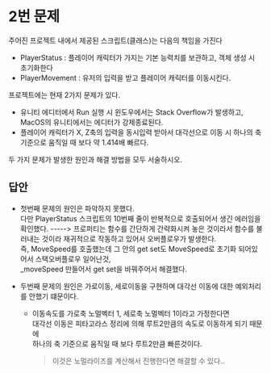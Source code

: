 # 2번 문제

주어진 프로젝트 내에서 제공된 스크립트(클래스)는 다음의 책임을 가진다
- PlayerStatus : 플레이어 캐릭터가 가지는 기본 능력치를 보관하고, 객체 생성 시 초기화한다
- PlayerMovement : 유저의 입력을 받고 플레이어 캐릭터를 이동시킨다.

프로젝트에는 현재 2가지 문제가 있다.
- 유니티 에디터에서 Run 실행 시 윈도우에서는 Stack Overflow가 발생하고, MacOS의 유니티에서는 에디터가 강제종료된다.
- 플레이어 캐릭터가 X, Z축의 입력을 동시입력 받아서 대각선으로 이동 시 하나의 축 기준으로 움직일 때 보다 약 1.414배 빠르다.

두 가지 문제가 발생한 원인과 해결 방법을 모두 서술하시오.

## 답안

- 첫번째 문제의 원인은 파악하지 못했다.   
    다만 PlayerStatus 스크립트의 10번째 줄이 반복적으로 호출되어서 생긴 에러임을 확인했다.
    -----> 프로퍼티는 함수를 간단하게 간략화시켜 놓은 것이라서 함수를 불러내는 것이라 재귀적으로 작동하고 있어서 오버플로우가 발생한다.        
    즉, MoveSpeed를 호출했는데 그 안의 get set도 MoveSpeed로 초기화 되어있어서 스택오버플로우 일어난것,     
    _moveSpeed 만들어서 get set을 바꿔주어서 해결했다.

- 두번째 문제의 원인은 가로이동, 세로이동을 구현하며 대각선 이동에 대한 예외처리를 안했기 떄문이다.     
  - 이동속도를 가로축 노멀벡터 1, 세로축 노멀벡터 1이라고 가정한다면     
    대각선 이동은 피타고라스 정리에 의해 루트2만큼의 속도로 이동하게 되기 때문에    
    하나의 축 기준으로 움직일 때 보다 루트2만큼 빠른것이다. 
    > 이것은 노멀라이즈를 계산해서 진행한다면 해결할 수 있다..
